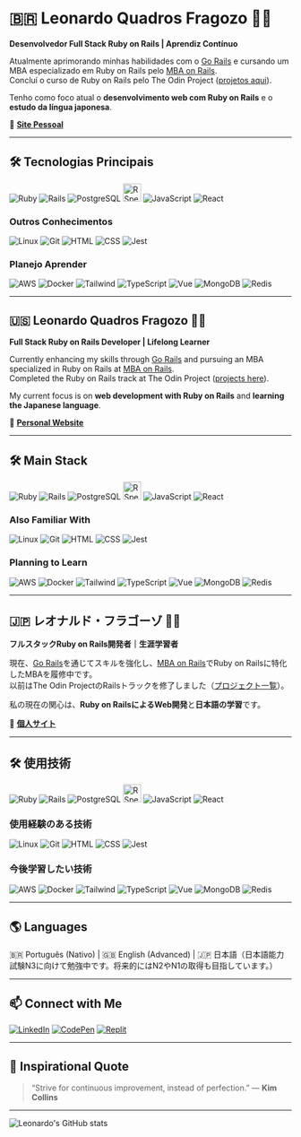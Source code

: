 # 🇧🇷 Leonardo Quadros Fragozo 👋🏼

**Desenvolvedor Full Stack Ruby on Rails | Aprendiz Contínuo**

Atualmente aprimorando minhas habilidades com o [Go Rails](https://gorails.com/) e cursando um MBA especializado em Ruby on Rails pelo [MBA on Rails](https://mbaonrails.com.br/).  
Concluí o curso de Ruby on Rails pelo The Odin Project ([projetos aqui](https://github.com/FragozoLeonardo?tab=repositories)).

Tenho como foco atual o **desenvolvimento web com Ruby on Rails** e o **estudo da língua japonesa**.

🔗 **[Site Pessoal](https://fragozoleonardo.github.io/)**

---

## 🛠️ Tecnologias Principais

![Ruby](https://skillicons.dev/icons?i=ruby)
![Rails](https://skillicons.dev/icons?i=rails)
![PostgreSQL](https://skillicons.dev/icons?i=postgres)
<img src="https://www.svgrepo.com/show/374053/rspec.svg" alt="RSpec" width="32" height="32" />
![JavaScript](https://skillicons.dev/icons?i=js)
![React](https://skillicons.dev/icons?i=react)

### Outros Conhecimentos

![Linux](https://skillicons.dev/icons?i=linux)
![Git](https://skillicons.dev/icons?i=git)
![HTML](https://skillicons.dev/icons?i=html)
![CSS](https://skillicons.dev/icons?i=css)
![Jest](https://skillicons.dev/icons?i=jest)

### Planejo Aprender

![AWS](https://skillicons.dev/icons?i=aws)
![Docker](https://skillicons.dev/icons?i=docker)
![Tailwind](https://skillicons.dev/icons?i=tailwind)
![TypeScript](https://skillicons.dev/icons?i=ts)
![Vue](https://skillicons.dev/icons?i=vue)
![MongoDB](https://skillicons.dev/icons?i=mongodb)
![Redis](https://skillicons.dev/icons?i=redis)

---

## 🇺🇸 Leonardo Quadros Fragozo 👋🏼

**Full Stack Ruby on Rails Developer | Lifelong Learner**

Currently enhancing my skills through [Go Rails](https://gorails.com/) and pursuing an MBA specialized in Ruby on Rails at [MBA on Rails](https://mbaonrails.com.br/).  
Completed the Ruby on Rails track at The Odin Project ([projects here](https://github.com/FragozoLeonardo?tab=repositories)).

My current focus is on **web development with Ruby on Rails** and **learning the Japanese language**.

🔗 **[Personal Website](https://fragozoleonardo.github.io/)**

---

## 🛠️ Main Stack

![Ruby](https://skillicons.dev/icons?i=ruby)
![Rails](https://skillicons.dev/icons?i=rails)
![PostgreSQL](https://skillicons.dev/icons?i=postgres)
<img src="https://www.svgrepo.com/show/374053/rspec.svg" alt="RSpec" width="32" height="32" />
![JavaScript](https://skillicons.dev/icons?i=js)
![React](https://skillicons.dev/icons?i=react)

### Also Familiar With

![Linux](https://skillicons.dev/icons?i=linux)
![Git](https://skillicons.dev/icons?i=git)
![HTML](https://skillicons.dev/icons?i=html)
![CSS](https://skillicons.dev/icons?i=css)
![Jest](https://skillicons.dev/icons?i=jest)

### Planning to Learn

![AWS](https://skillicons.dev/icons?i=aws)
![Docker](https://skillicons.dev/icons?i=docker)
![Tailwind](https://skillicons.dev/icons?i=tailwind)
![TypeScript](https://skillicons.dev/icons?i=ts)
![Vue](https://skillicons.dev/icons?i=vue)
![MongoDB](https://skillicons.dev/icons?i=mongodb)
![Redis](https://skillicons.dev/icons?i=redis)

---

## 🇯🇵 レオナルド・フラゴーゾ 👋🏼

**フルスタックRuby on Rails開発者｜生涯学習者**

現在、[Go Rails](https://gorails.com/)を通じてスキルを強化し、[MBA on Rails](https://mbaonrails.com.br/)でRuby on Railsに特化したMBAを履修中です。  
以前はThe Odin ProjectのRailsトラックを修了しました（[プロジェクト一覧](https://github.com/FragozoLeonardo?tab=repositories)）。

私の現在の関心は、**Ruby on RailsによるWeb開発**と**日本語の学習**です。

🔗 **[個人サイト](https://fragozoleonardo.github.io/)**

---

## 🛠️ 使用技術

![Ruby](https://skillicons.dev/icons?i=ruby)
![Rails](https://skillicons.dev/icons?i=rails)
![PostgreSQL](https://skillicons.dev/icons?i=postgres)
<img src="https://www.svgrepo.com/show/374053/rspec.svg" alt="RSpec" width="32" height="32" />
![JavaScript](https://skillicons.dev/icons?i=js)
![React](https://skillicons.dev/icons?i=react)

### 使用経験のある技術

![Linux](https://skillicons.dev/icons?i=linux)
![Git](https://skillicons.dev/icons?i=git)
![HTML](https://skillicons.dev/icons?i=html)
![CSS](https://skillicons.dev/icons?i=css)
![Jest](https://skillicons.dev/icons?i=jest)

### 今後学習したい技術

![AWS](https://skillicons.dev/icons?i=aws)
![Docker](https://skillicons.dev/icons?i=docker)
![Tailwind](https://skillicons.dev/icons?i=tailwind)
![TypeScript](https://skillicons.dev/icons?i=ts)
![Vue](https://skillicons.dev/icons?i=vue)
![MongoDB](https://skillicons.dev/icons?i=mongodb)
![Redis](https://skillicons.dev/icons?i=redis)

---

## 🌎 Languages

🇧🇷 Português (Nativo) | 🇬🇧 English (Advanced) | 🇯🇵 日本語（日本語能力試験N3に向けて勉強中です。将来的にはN2やN1の取得も目指しています。）

---

## 📫 Connect with Me

[![LinkedIn](https://skillicons.dev/icons?i=linkedin)](https://linkedin.com/in/leonardo-fragozo)
[![CodePen](https://skillicons.dev/icons?i=codepen)](https://codepen.io/fragozoleo)
[![Replit](https://skillicons.dev/icons?i=replit)](https://replit.com/@FragozoLeonardo)

---

## 🚀 Inspirational Quote

> “Strive for continuous improvement, instead of perfection.” — **Kim Collins**

---

![Leonardo's GitHub stats](https://github-readme-stats.vercel.app/api?username=FragozoLeonardo&show_icons=true&theme=transparent)
